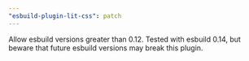 ```yaml
---
"esbuild-plugin-lit-css": patch
---
```


Allow esbuild versions greater than 0.12. Tested with esbuild 0.14, but beware that future esbuild versions may break this plugin.
